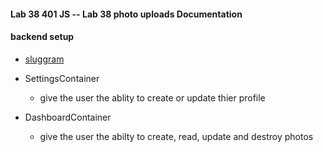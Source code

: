 #### Lab 38 401 JS --  Lab 38 photo uploads Documentation  
<!-- Write a description of the project in your README.md -->



#### backend setup
* [sluggram](http://github.com/slugbyte/sluggram)

* SettingsContainer
  * give the user the ablity to create or update thier profile

* DashboardContainer
  * give the user the abilty to create, read, update and destroy photos
